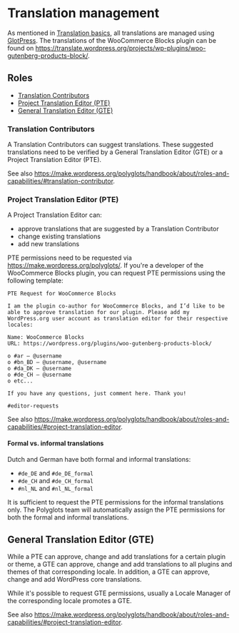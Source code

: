 # Translation management

As mentioned in [Translation basics](../../internal-developers/translations/translation-basics.md), all translations are managed using [GlotPress](https://wordpress.org/plugins/glotpress/). The translations of the WooCommerce Blocks plugin can be found on <https://translate.wordpress.org/projects/wp-plugins/woo-gutenberg-products-block/>.

## Roles

-   [Translation Contributors](#translation-contributors)
-   [Project Translation Editor (PTE)](#project-translation-editor-pte)
-   [General Translation Editor (GTE)](#general-translation-editor-gte)

### Translation Contributors

A Translation Contributors can suggest translations. These suggested translations need to be verified by a General Translation Editor (GTE) or a Project Translation Editor (PTE).

See also <https://make.wordpress.org/polyglots/handbook/about/roles-and-capabilities/#translation-contributor>.

### Project Translation Editor (PTE)

A Project Translation Editor can:

-   approve translations that are suggested by a Translation Contributor
-   change existing translations
-   add new translations

PTE permissions need to be requested via <https://make.wordpress.org/polyglots/>. If you're a developer of the WooCommerce Blocks plugin, you can request PTE permissions using the following template:

```text
PTE Request for WooCommerce Blocks

I am the plugin co-author for WooCommerce Blocks, and I’d like to be able to approve translation for our plugin. Please add my WordPress.org user account as translation editor for their respective locales:

Name: WooCommerce Blocks
URL: https://wordpress.org/plugins/woo-gutenberg-products-block/

o #ar – @username
o #bn_BD – @username, @username
o #da_DK – @username
o #de_CH – @username
o etc...

If you have any questions, just comment here. Thank you!

#editor-requests
```

See also <https://make.wordpress.org/polyglots/handbook/about/roles-and-capabilities/#project-translation-editor>.

#### Formal vs. informal translations

Dutch and German have both formal and informal translations:

-   `#de_DE` and `#de_DE_formal`
-   `#de_CH` and `#de_CH_formal`
-   `#nl_NL` and `#nl_NL_formal`

It is sufficient to request the PTE permissions for the informal translations only. The Polyglots team will automatically assign the PTE permissions for both the formal and informal translations.

## General Translation Editor (GTE)

While a PTE can approve, change and add translations for a certain plugin or theme, a GTE can approve, change and add translations to all plugins and themes of that corresponding locale. In addition, a GTE can approve, change and add WordPress core translations.

While it's possible to request GTE permissions, usually a Locale Manager of the corresponding locale promotes a GTE.

See also <https://make.wordpress.org/polyglots/handbook/about/roles-and-capabilities/#project-translation-editor>.
